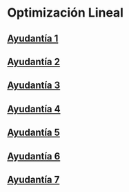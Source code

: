# Optimización Lineal
## [Ayudantía 1](https://github.com/alexfabianb94/Practica-Opt/raw/master/Practica%201/doc.pdf)
## [Ayudantía 2](https://github.com/alexfabianb94/Practica-Opt/raw/master/Practica%202/doc.pdf) 
## [Ayudantía 3](https://github.com/alexfabianb94/Practica-Opt/raw/master/Practica%203/doc.pdf) 
## [Ayudantía 4](https://github.com/alexfabianb94/Practica-Opt/raw/master/Practica%204/doc.pdf) 
## [Ayudantía 5](https://github.com/alexfabianb94/Practica-Opt/raw/master/Practica%205/doc.pdf) 
## [Ayudantía 6](https://github.com/alexfabianb94/Practica-Opt/raw/master/Practica%206/doc.pdf)
## [Ayudantía 7](https://github.com/alexfabianb94/Practica-Opt/raw/master/Practica%207/doc.pdf) 
